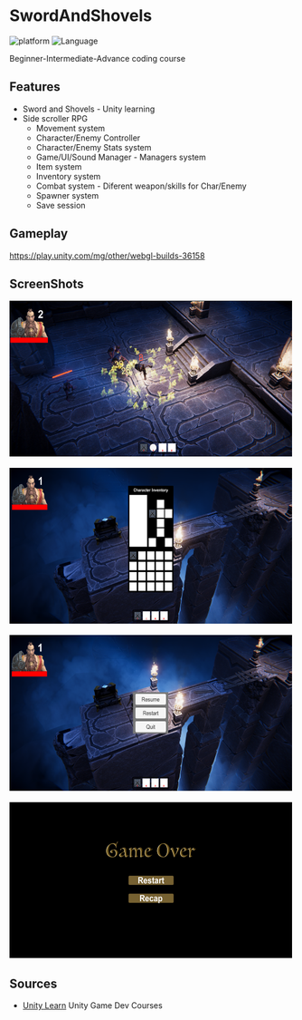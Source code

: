 # SwordAndShovels

![platform](https://img.shields.io/badge/Platform-Unity-yellow.svg)
![Language](https://img.shields.io/badge/Language-C%23-orange.svg)

Beginner-Intermediate-Advance coding course

## Features
  
* Sword and Shovels - Unity learning
* Side scroller RPG
  - Movement system
  - Character/Enemy Controller
  - Character/Enemy Stats system
  -  Game/UI/Sound Manager - Managers system
  - Item system
  - Inventory system
  -  Combat system - Diferent weapon/skills for Char/Enemy
  -  Spawner system
  - Save session

## Gameplay
https://play.unity.com/mg/other/webgl-builds-36158

## ScreenShots
<img src="Images/p1.png" height='275x' width='500x'/>&nbsp;&nbsp;&nbsp;<img src="Images/p2.png" height='275x' width='500x'/>&nbsp;&nbsp;&nbsp;<img src="Images/p3.png" height='275x' width='500x'/>&nbsp;&nbsp;&nbsp;<img src="Images/p4.png" height='275x' width='500x'/>

## Sources

* <a href="https://learn.unity.com/">Unity Learn</a> Unity Game Dev Courses

